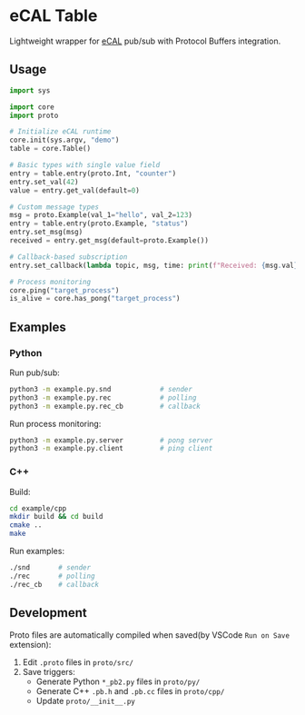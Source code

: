 # eCAL Table

Lightweight wrapper for [eCAL](https://eclipse-ecal.github.io/ecal/) pub/sub with Protocol Buffers integration.

## Usage

```python
import sys

import core
import proto

# Initialize eCAL runtime
core.init(sys.argv, "demo")
table = core.Table()

# Basic types with single value field
entry = table.entry(proto.Int, "counter")
entry.set_val(42)
value = entry.get_val(default=0)

# Custom message types
msg = proto.Example(val_1="hello", val_2=123)
entry = table.entry(proto.Example, "status")
entry.set_msg(msg)
received = entry.get_msg(default=proto.Example())

# Callback-based subscription
entry.set_callback(lambda topic, msg, time: print(f"Received: {msg.val}"))

# Process monitoring
core.ping("target_process")
is_alive = core.has_pong("target_process")
```

## Examples

### Python

Run pub/sub:
```bash
python3 -m example.py.snd            # sender
python3 -m example.py.rec            # polling
python3 -m example.py.rec_cb         # callback
```

Run process monitoring:
```bash
python3 -m example.py.server         # pong server
python3 -m example.py.client         # ping client
```

### C++

Build:
```bash
cd example/cpp
mkdir build && cd build
cmake ..
make
```

Run examples:
```bash
./snd       # sender
./rec       # polling
./rec_cb    # callback
```

## Development

Proto files are automatically compiled when saved(by VSCode `Run on Save` extension):

1. Edit `.proto` files in `proto/src/`
2. Save triggers:
   - Generate Python `*_pb2.py` files in `proto/py/`
   - Generate C++ `.pb.h` and `.pb.cc` files in `proto/cpp/`
   - Update `proto/__init__.py`
